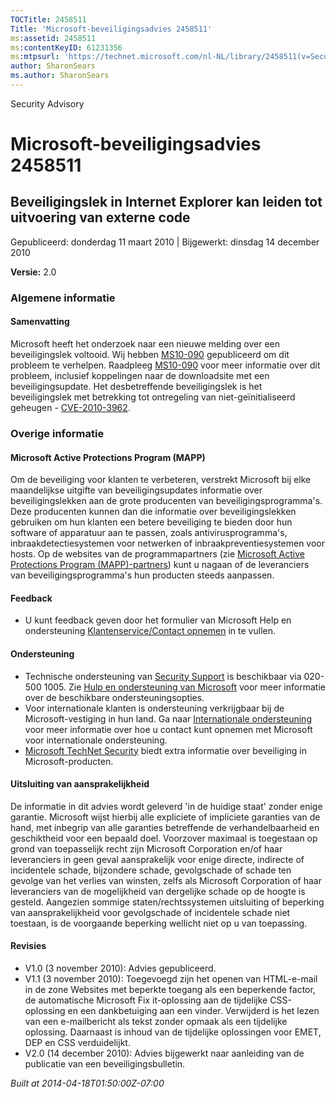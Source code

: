 ```yaml
---
TOCTitle: 2458511
Title: 'Microsoft-beveiligingsadvies 2458511'
ms:assetid: 2458511
ms:contentKeyID: 61231356
ms:mtpsurl: 'https://technet.microsoft.com/nl-NL/library/2458511(v=Security.10)'
author: SharonSears
ms.author: SharonSears
---
```


Security Advisory

Microsoft-beveiligingsadvies 2458511
====================================

Beveiligingslek in Internet Explorer kan leiden tot uitvoering van externe code
-------------------------------------------------------------------------------

Gepubliceerd: donderdag 11 maart 2010 | Bijgewerkt: dinsdag 14 december 2010

**Versie:** 2.0

### Algemene informatie

#### Samenvatting

Microsoft heeft het onderzoek naar een nieuwe melding over een beveiligingslek voltooid. Wij hebben [MS10-090](http://technet.microsoft.com/security/bulletin/ms10-090) gepubliceerd om dit probleem te verhelpen. Raadpleeg [MS10-090](http://technet.microsoft.com/security/bulletin/ms10-090) voor meer informatie over dit probleem, inclusief koppelingen naar de downloadsite met een beveiligingsupdate. Het desbetreffende beveiligingslek is het beveiligingslek met betrekking tot ontregeling van niet-geïnitialiseerd geheugen - [CVE-2010-3962](http://www.cve.mitre.org/cgi-bin/cvename.cgi?name=cve-2010-3962).

### Overige informatie

#### Microsoft Active Protections Program (MAPP)

Om de beveiliging voor klanten te verbeteren, verstrekt Microsoft bij elke maandelijkse uitgifte van beveiligingsupdates informatie over beveiligingslekken aan de grote producenten van beveiligingsprogramma's. Deze producenten kunnen dan die informatie over beveiligingslekken gebruiken om hun klanten een betere beveiliging te bieden door hun software of apparatuur aan te passen, zoals antivirusprogramma's, inbraakdetectiesystemen voor netwerken of inbraakpreventiesystemen voor hosts. Op de websites van de programmapartners (zie [Microsoft Active Protections Program (MAPP)-partners](http://www.microsoft.com/security/msrc/mapp/partners.mspx)) kunt u nagaan of de leveranciers van beveiligingsprogramma's hun producten steeds aanpassen.

#### Feedback

-   U kunt feedback geven door het formulier van Microsoft Help en ondersteuning [Klantenservice/Contact opnemen](https://support.microsoft.com/common/survey.aspx?scid=sw;en;1257&amp;showpage=1&amp;ws=technet&amp;sd=tech) in te vullen.

#### Ondersteuning

-   Technische ondersteuning van [Security Support](http://go.microsoft.com/fwlink/?linkid=21131) is beschikbaar via 020-500 1005. Zie [Hulp en ondersteuning van Microsoft](http://support.microsoft.com/) voor meer informatie over de beschikbare ondersteuningsopties.
-   Voor internationale klanten is ondersteuning verkrijgbaar bij de Microsoft-vestiging in hun land. Ga naar [Internationale ondersteuning](http://go.microsoft.com/fwlink/?linkid=21155) voor meer informatie over hoe u contact kunt opnemen met Microsoft voor internationale ondersteuning.
-   [Microsoft TechNet Security](http://go.microsoft.com/fwlink/?linkid=21132) biedt extra informatie over beveiliging in Microsoft-producten.

#### Uitsluiting van aansprakelijkheid

De informatie in dit advies wordt geleverd 'in de huidige staat' zonder enige garantie. Microsoft wijst hierbij alle expliciete of impliciete garanties van de hand, met inbegrip van alle garanties betreffende de verhandelbaarheid en geschiktheid voor een bepaald doel. Voorzover maximaal is toegestaan op grond van toepasselijk recht zijn Microsoft Corporation en/of haar leveranciers in geen geval aansprakelijk voor enige directe, indirecte of incidentele schade, bijzondere schade, gevolgschade of schade ten gevolge van het verlies van winsten, zelfs als Microsoft Corporation of haar leveranciers van de mogelijkheid van dergelijke schade op de hoogte is gesteld. Aangezien sommige staten/rechtssystemen uitsluiting of beperking van aansprakelijkheid voor gevolgschade of incidentele schade niet toestaan, is de voorgaande beperking wellicht niet op u van toepassing.

#### Revisies

-   V1.0 (3 november 2010): Advies gepubliceerd.
-   V1.1 (3 november 2010): Toegevoegd zijn het openen van HTML-e-mail in de zone Websites met beperkte toegang als een beperkende factor, de automatische Microsoft Fix it-oplossing aan de tijdelijke CSS-oplossing en een dankbetuiging aan een vinder. Verwijderd is het lezen van een e-mailbericht als tekst zonder opmaak als een tijdelijke oplossing. Daarnaast is inhoud van de tijdelijke oplossingen voor EMET, DEP en CSS verduidelijkt.
-   V2.0 (14 december 2010): Advies bijgewerkt naar aanleiding van de publicatie van een beveiligingsbulletin.

*Built at 2014-04-18T01:50:00Z-07:00*
